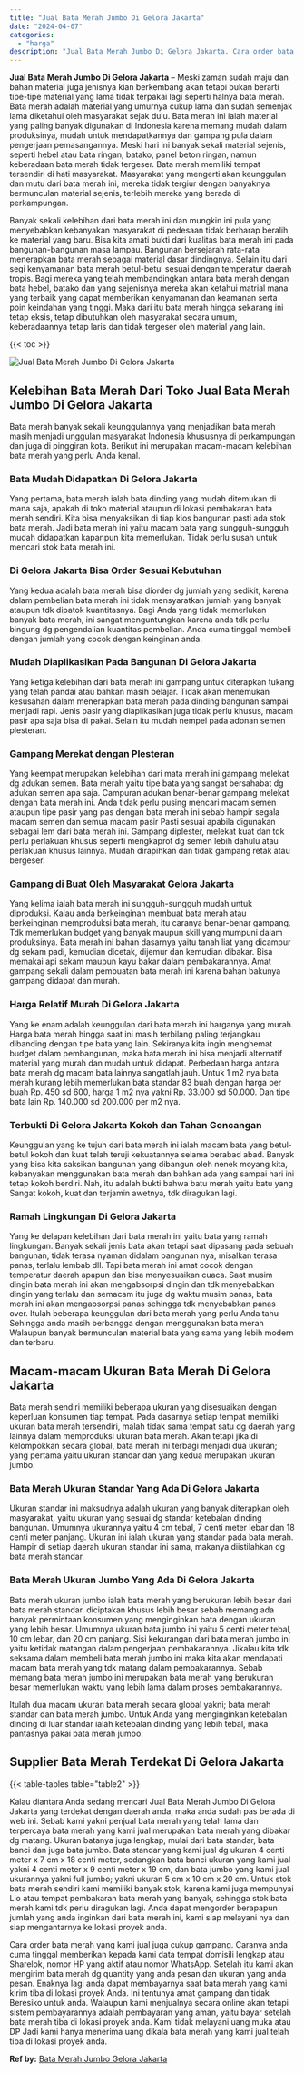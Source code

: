 ```yaml
---
title: "Jual Bata Merah Jumbo Di Gelora Jakarta"
date: "2024-04-07"
categories: 
  - "harga"
description: "Jual Bata Merah Jumbo Di Gelora Jakarta. Cara order bata merah yang kami jual juga cukup gampang. Caranya anda cuma tinggal memberikan kepada kami data tempa..."
---
```


**Jual Bata Merah Jumbo Di Gelora Jakarta** – Meski zaman sudah maju dan bahan material juga jenisnya kian berkembang akan tetapi bukan berarti tipe-tipe material yang lama tidak terpakai lagi seperti halnya bata merah. Bata merah adalah material yang umurnya cukup lama dan sudah semenjak lama diketahui oleh masyarakat sejak dulu. Bata merah ini ialah material yang paling banyak digunakan di Indonesia karena memang mudah dalam produksinya, mudah untuk mendapatkannya dan gampang pula dalam pengerjaan pemasangannya. Meski hari ini banyak sekali material sejenis, seperti hebel atau bata ringan, batako, panel beton ringan, namun keberadaan bata merah tidak tergeser. Bata merah memiliki tempat tersendiri di hati masyarakat. Masyarakat yang mengerti akan keunggulan dan mutu dari bata merah ini, mereka tidak tergiur dengan banyaknya bermunculan material sejenis, terlebih mereka yang berada di perkampungan.

Banyak sekali kelebihan dari bata merah ini dan mungkin ini pula yang menyebabkan kebanyakan masyarakat di pedesaan tidak berharap beralih ke material yang baru. Bisa kita amati bukti dari kualitas bata merah ini pada bangunan-bangunan masa lampau. Bangunan bersejarah rata-rata menerapkan bata merah sebagai material dasar dindingnya. Selain itu dari segi kenyamanan bata merah betul-betul sesuai dengan temperatur daerah tropis. Bagi mereka yang telah membandingkan antara bata merah dengan bata hebel, batako dan yang sejenisnya mereka akan ketahui matrial mana yang terbaik yang dapat memberikan kenyamanan dan keamanan serta poin keindahan yang tinggi. Maka dari itu bata merah hingga sekarang ini tetap eksis, tetap dibutuhkan oleh masyarakat secara umum, keberadaannya tetap laris dan tidak tergeser oleh material yang lain.

{{< toc >}}

![Jual Bata Merah Jumbo Di Gelora Jakarta](/images/jual-bata-merah-18.png)

## Kelebihan Bata Merah Dari Toko Jual Bata Merah Jumbo Di Gelora Jakarta

Bata merah banyak sekali keunggulannya yang menjadikan bata merah masih menjadi unggulan masyarakat Indonesia khususnya di perkampungan dan juga di pinggiran kota. Berikut ini merupakan macam-macam kelebihan bata merah yang perlu Anda kenal.

### Bata Mudah Didapatkan Di Gelora Jakarta

Yang pertama, bata merah ialah bata dinding yang mudah ditemukan di mana saja, apakah di toko material ataupun di lokasi pembakaran bata merah sendiri. Kita bisa menyaksikan di tiap kios bangunan pasti ada stok bata merah. Jadi bata merah ini yaitu macam bata yang sungguh-sungguh mudah didapatkan kapanpun kita memerlukan. Tidak perlu susah untuk mencari stok bata merah ini.

### Di Gelora Jakarta Bisa Order Sesuai Kebutuhan

Yang kedua adalah bata merah bisa diorder dg jumlah yang sedikit, karena dalam pembelian bata merah ini tidak mensyaratkan jumlah yang banyak ataupun tdk dipatok kuantitasnya. Bagi Anda yang tidak memerlukan banyak bata merah, ini sangat menguntungkan karena anda tdk perlu bingung dg pengendalian kuantitas pembelian. Anda cuma tinggal membeli dengan jumlah yang cocok dengan keinginan anda.

### Mudah Diaplikasikan Pada Bangunan Di Gelora Jakarta

Yang ketiga kelebihan dari bata merah ini gampang untuk diterapkan tukang yang telah pandai atau bahkan masih belajar. Tidak akan menemukan kesusahan dalam menerapkan bata merah pada dinding bangunan sampai menjadi rapi. Jenis pasir yang diaplikasikan juga tidak perlu khusus, macam pasir apa saja bisa di pakai. Selain itu mudah nempel pada adonan semen plesteran.

### Gampang Merekat dengan Plesteran

Yang keempat merupakan kelebihan dari mata merah ini gampang melekat dg adukan semen. Bata merah yaitu tipe bata yang sangat bersahabat dg adukan semen apa saja. Campuran adukan benar-benar gampang melekat dengan bata merah ini. Anda tidak perlu pusing mencari macam semen ataupun tipe pasir yang pas dengan bata merah ini sebab hampir segala macam semen dan semua macam pasir Pasti sesuai apabila digunakan sebagai lem dari bata merah ini. Gampang diplester, melekat kuat dan tdk perlu perlakuan khusus seperti mengkaprot dg semen lebih dahulu atau perlakuan khusus lainnya. Mudah dirapihkan dan tidak gampang retak atau bergeser.

### Gampang di Buat Oleh Masyarakat Gelora Jakarta

Yang kelima ialah bata merah ini sungguh-sungguh mudah untuk diproduksi. Kalau anda berkeinginan membuat bata merah atau berkeinginan memproduksi bata merah, itu caranya benar-benar gampang. Tdk memerlukan budget yang banyak maupun skill yang mumpuni dalam produksinya. Bata merah ini bahan dasarnya yaitu tanah liat yang dicampur dg sekam padi, kemudian dicetak, dijemur dan kemudian dibakar. Bisa memakai api sekam maupun kayu bakar dalam pembakarannya. Amat gampang sekali dalam pembuatan bata merah ini karena bahan bakunya gampang didapat dan murah.

### Harga Relatif Murah Di Gelora Jakarta

Yang ke enam adalah keunggulan dari bata merah ini harganya yang murah. Harga bata merah hingga saat ini masih terbilang paling terjangkau dibanding dengan tipe bata yang lain. Sekiranya kita ingin menghemat budget dalam pembangunan, maka bata merah ini bisa menjadi alternatif material yang murah dan mudah untuk didapat. Perbedaan harga antara bata merah dg macam bata lainnya sangatlah jauh. Untuk 1 m2 nya bata merah kurang lebih memerlukan bata standar 83 buah dengan harga per buah Rp. 450 sd 600, harga 1 m2 nya yakni Rp. 33.000 sd 50.000. Dan tipe bata lain Rp. 140.000 sd 200.000 per m2 nya.

### Terbukti Di Gelora Jakarta Kokoh dan Tahan Goncangan

Keunggulan yang ke tujuh dari bata merah ini ialah macam bata yang betul-betul kokoh dan kuat telah teruji kekuatannya selama berabad abad. Banyak yang bisa kita saksikan bangunan yang dibangun oleh nenek moyang kita, kebanyakan menggunakan bata merah dan bahkan ada yang sampai hari ini tetap kokoh berdiri. Nah, itu adalah bukti bahwa batu merah yaitu batu yang Sangat kokoh, kuat dan terjamin awetnya, tdk diragukan lagi.

### Ramah Lingkungan Di Gelora Jakarta

Yang ke delapan kelebihan dari bata merah ini yaitu bata yang ramah lingkungan. Banyak sekali jenis bata akan tetapi saat dipasang pada sebuah bangunan, tidak terasa nyaman didalam bangunan nya, misalkan terasa panas, terlalu lembab dll. Tapi bata merah ini amat cocok dengan temperatur daerah apapun dan bisa menyesuaikan cuaca. Saat musim dingin bata merah ini akan mengabsorpsi dingin dan tdk menyebabkan dingin yang terlalu dan semacam itu juga dg waktu musim panas, bata merah ini akan mengabsorpsi panas sehingga tdk menyebabkan panas over. Itulah beberapa keunggulan dari bata merah yang perlu Anda tahu Sehingga anda masih berbangga dengan menggunakan bata merah Walaupun banyak bermunculan material bata yang sama yang lebih modern dan terbaru.

## Macam-macam Ukuran Bata Merah Di Gelora Jakarta

Bata merah sendiri memiliki beberapa ukuran yang disesuaikan dengan keperluan konsumen tiap tempat. Pada dasarnya setiap tempat memiliki ukuran bata merah tersendiri, malah tidak sama tempat satu dg daerah yang lainnya dalam memproduksi ukuran bata merah. Akan tetapi jika di kelompokkan secara global, bata merah ini terbagi menjadi dua ukuran; yang pertama yaitu ukuran standar dan yang kedua merupakan ukuran jumbo.

### Bata Merah Ukuran Standar Yang Ada Di Gelora Jakarta

Ukuran standar ini maksudnya adalah ukuran yang banyak diterapkan oleh masyarakat, yaitu ukuran yang sesuai dg standar ketebalan dinding bangunan. Umumnya ukurannya yaitu 4 cm tebal, 7 centi meter lebar dan 18 centi meter panjang. Ukuran ini ialah ukuran yang standar pada bata merah. Hampir di setiap daerah ukuran standar ini sama, makanya diistilahkan dg bata merah standar.

### Bata Merah Ukuran Jumbo Yang Ada Di Gelora Jakarta

Bata merah ukuran jumbo ialah bata merah yang berukuran lebih besar dari bata merah standar. diciptakan khusus lebih besar sebab memang ada banyak permintaan konsumen yang menginginkan bata dengan ukuran yang lebih besar. Umumnya ukuran bata jumbo ini yaitu 5 centi meter tebal, 10 cm lebar, dan 20 cm panjang. Sisi kekurangan dari bata merah jumbo ini yaitu ketidak matangan dalam pengerjaan pembakarannya. Jikalau kita tdk seksama dalam membeli bata merah jumbo ini maka kita akan mendapati macam bata merah yang tdk matang dalam pembakarannya. Sebab memang bata merah jumbo ini merupakan bata merah yang berukuran besar memerlukan waktu yang lebih lama dalam proses pembakarannya.

Itulah dua macam ukuran bata merah secara global yakni; bata merah standar dan bata merah jumbo. Untuk Anda yang menginginkan ketebalan dinding di luar standar ialah ketebalan dinding yang lebih tebal, maka pantasnya pakai bata merah jumbo.

## Supplier Bata Merah Terdekat Di Gelora Jakarta

{{< table-tables table="table2" >}}

Kalau diantara Anda sedang mencari Jual Bata Merah Jumbo Di Gelora Jakarta yang terdekat dengan daerah anda, maka anda sudah pas berada di web ini. Sebab kami yakni penjual bata merah yang telah lama dan terpercaya bata merah yang kami jual merupakan bata merah yang dibakar dg matang. Ukuran batanya juga lengkap, mulai dari bata standar, bata banci dan juga bata jumbo. Bata standar yang kami jual dg ukuran 4 centi meter x 7 cm x 18 centi meter, sedangkan bata banci ukuran yang kami jual yakni 4 centi meter x 9 centi meter x 19 cm, dan bata jumbo yang kami jual ukurannya yakni full jumbo; yakni ukuran 5 cm x 10 cm x 20 cm. Untuk stok bata merah sendiri kami memiliki banyak stok, karena kami juga mempunyai Lio atau tempat pembakaran bata merah yang banyak, sehingga stok bata merah kami tdk perlu diragukan lagi. Anda dapat mengorder berapapun jumlah yang anda inginkan dari bata merah ini, kami siap melayani nya dan siap mengantarnya ke lokasi proyek anda.

Cara order bata merah yang kami jual juga cukup gampang. Caranya anda cuma tinggal memberikan kepada kami data tempat domisili lengkap atau Sharelok, nomor HP yang aktif atau nomor WhatsApp. Setelah itu kami akan mengirim bata merah dg quantity yang anda pesan dan ukuran yang anda pesan. Enaknya lagi anda dapat membayarnya saat bata merah yang kami kirim tiba di lokasi proyek Anda. Ini tentunya amat gampang dan tidak Beresiko untuk anda. Walaupun kami menjualnya secara online akan tetapi sistem pembayarannya adalah pembayaran yang aman, yaitu bayar setelah bata merah tiba di lokasi proyek anda. Kami tidak melayani uang muka atau DP Jadi kami hanya menerima uang dikala bata merah yang kami jual telah tiba di lokasi proyek anda.

**Ref by:** [Bata Merah Jumbo Gelora Jakarta](https://id.wikipedia.org/wiki/Bata)
